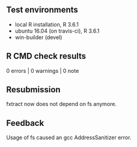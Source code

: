 ## Test environments
* local R installation, R 3.6.1
* ubuntu 16.04 (on travis-ci), R 3.6.1
* win-builder (devel)

## R CMD check results

0 errors | 0 warnings | 0 note

## Resubmission
fxtract now does not depend on fs anymore. 

## Feedback
Usage of fs caused an gcc AddressSanitizer error.
